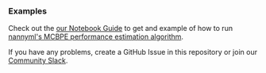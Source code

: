 
### Examples

Check out the [our Notebook Guide](https://github.com/NannyML/sagemaker_docs_mcbpe/blob/main/notebooks/NannyML%20-%20MCBPE%20-%20Algorithm.ipynb) to get and example of how to run [nannyml's MCBPE performance estimation algorithm](https://aws.amazon.com/marketplace/pp/prodview-o3jvluu55ipkk).

If you have any problems, create a GitHub Issue in this repository or join our [Community Slack](https://join.slack.com/t/nannymlbeta/shared_invite/zt-16fvpeddz-HAvTsjNEyC9CE6JXbiM7BQ).
